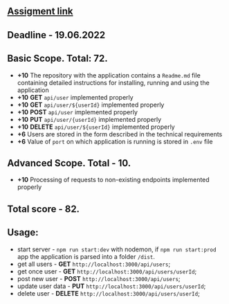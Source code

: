 ## [Assigment link](https://github.com/AlreadyBored/nodejs-assignments/blob/main/assignments/crud-api/assignment.md)
## Deadline - 19.06.2022
## Basic Scope. Total: 72.

- **+10** The repository with the application contains a `Readme.md` file containing detailed instructions for installing, running and using the application
- **+10** **GET** `api/user` implemented properly
- **+10** **GET** `api/user/${userId}` implemented properly
- **+10** **POST** `api/user` implemented properly
- **+10** **PUT** `api/user/{userId}` implemented properly
- **+10** **DELETE** `api/user/${userId}` implemented properly
- **+6** Users are stored in the form described in the technical requirements
- **+6** Value of `port` on which application is running is stored in `.env` file

## Advanced Scope. Total - 10.
- **+10** Processing of requests to non-existing endpoints implemented properly

## Total score - 82.

## Usage:
 - start server - `npm run start:dev` with nodemon, if `npm run start:prod` app the application is parsed into a folder `/dist`.
 - get all users - **GET** `http://localhost:3000/api/users`;
 - get once user - **GET** `http://localhost:3000/api/users/userId`;
 - post new user - **POST** `http://localhost:3000/api/users`;
 - update user data - **PUT** `http://localhost:3000/api/users/userId`;
 - delete user - **DELETE** `http://localhost:3000/api/users/userId`;